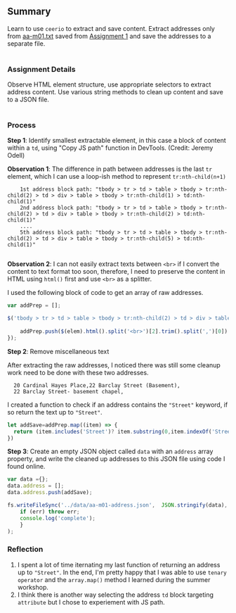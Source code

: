 ## Summary

Learn to use `ceerio` to extract and save content. Extract addresses only from [aa-m01.txt](https://github.com/meanmodemoda/msdv-data-structures/blob/master/data/aa-m01.txt) saved from [Assignment 1](https://github.com/meanmodemoda/msdv-data-structures/tree/master/week01) and save the addresses to a separate file. 
<br>
<br>
### Assignment Details

Observe HTML element structure, use appropriate selectors to extract address content. Use various string methods to clean up content and save to a JSON file. 
<br>
<br>
### Process

**Step 1**: Identify smallest extractable element, in this case a block of content within a `td`, using "Copy JS path" function in DevTools. (Credit: Jeremy Odell)
<br>

**Observation 1**: The difference in path between addresses is the last `tr` element, which I can use a loop-ish method to represent `tr:nth-child(n+1)`

```
    1st address block path: "tbody > tr > td > table > tbody > tr:nth-child(2) > td > div > table > tbody > tr:nth-child(1) > td:nth-child(1)"
    2nd address block path: "tbody > tr > td > table > tbody > tr:nth-child(2) > td > div > table > tbody > tr:nth-child(2) > td:nth-child(1)"
    ....
    5th address block path: "tbody > tr > td > table > tbody > tr:nth-child(2) > td > div > table > tbody > tr:nth-child(5) > td:nth-child(1)"
    
```
**Observation 2**: I can not easily extract texts between `<br>` if I convert the content to text format too soon, therefore, I need to preserve the content in HTML using `html()` first and use `<br>` as a splitter.

I used the following block of code to get an array of raw addresses.


```javascript
var addPrep = []; 

$('tbody > tr > td > table > tbody > tr:nth-child(2) > td > div > table > tbody > tr:nth-child(n+1) > td:nth-child(1)').each(function(i, elem) {
    
    addPrep.push($(elem).html().split('<br>')[2].trim().split(',')[0])
});

```

**Step 2**: Remove miscellaneous text

After extracting the raw addresses, I noticed there was still some cleanup work need to be done with these two addresses. 



      20 Cardinal Hayes Place,22 Barclay Street (Basement),
      22 Barclay Street- basement chapel,


I created a function to check if an address contains the `"Street"` keyword, if so return the text up to `"Street"`.


```javascript
let addSave=addPrep.map((item) => {
  return (item.includes('Street')? item.substring(0,item.indexOf('Street')+6) : item);
})

```

**Step 3**:  Create an empty JSON object called `data` with an `address` array property, and write the cleaned up addresses to this JSON file using code I found online.

```javascript
var data ={};
data.address = [];
data.address.push(addSave);

fs.writeFileSync('../data/aa-m01-address.json',  JSON.stringify(data), function(err) {
    if (err) throw err;
    console.log('complete');
    }
);

```

### Reflection

1. I spent a lot of time iternating my last function of returning an address up to `"Street"`. In the end, I'm pretty happy that I was able to use `tenary operator` and the `array.map()` method I learned during the summer workshop. 
2. I think there is another way selecting the address `td` block targeting `attribute` but I chose to experiement with JS path.

